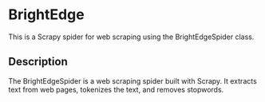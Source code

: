 # BrightEdge

This is a Scrapy spider for web scraping using the BrightEdgeSpider class.

## Description

The BrightEdgeSpider is a web scraping spider built with Scrapy. It extracts text from web pages, tokenizes the text, and removes stopwords.


